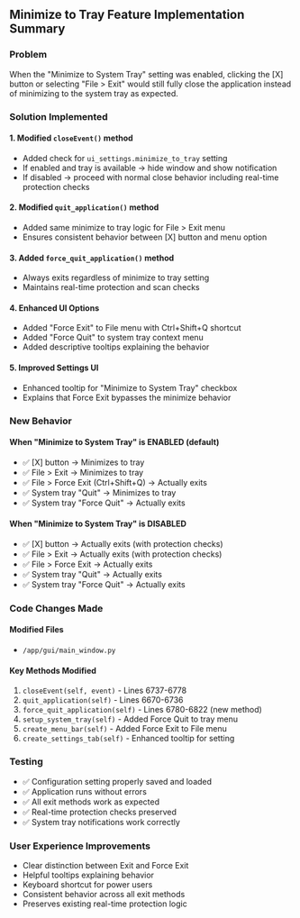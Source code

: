 ## Minimize to Tray Feature Implementation Summary

### Problem

When the "Minimize to System Tray" setting was enabled, clicking the [X] button or selecting "File >
Exit" would still fully close the application instead of minimizing to the system tray as expected.

### Solution Implemented

#### 1. Modified `closeEvent()` method

- Added check for `ui_settings.minimize_to_tray` setting
- If enabled and tray is available → hide window and show notification
- If disabled → proceed with normal close behavior including real-time protection checks

#### 2. Modified `quit_application()` method

- Added same minimize to tray logic for File > Exit menu
- Ensures consistent behavior between [X] button and menu option

#### 3. Added `force_quit_application()` method

- Always exits regardless of minimize to tray setting
- Maintains real-time protection and scan checks

#### 4. Enhanced UI Options

- Added "Force Exit" to File menu with Ctrl+Shift+Q shortcut
- Added "Force Quit" to system tray context menu
- Added descriptive tooltips explaining the behavior

#### 5. Improved Settings UI

- Enhanced tooltip for "Minimize to System Tray" checkbox
- Explains that Force Exit bypasses the minimize behavior

### New Behavior

#### When "Minimize to System Tray" is ENABLED (default)

- ✅ [X] button → Minimizes to tray
- ✅ File > Exit → Minimizes to tray
- ✅ File > Force Exit (Ctrl+Shift+Q) → Actually exits
- ✅ System tray "Quit" → Minimizes to tray
- ✅ System tray "Force Quit" → Actually exits

#### When "Minimize to System Tray" is DISABLED

- ✅ [X] button → Actually exits (with protection checks)
- ✅ File > Exit → Actually exits (with protection checks)
- ✅ File > Force Exit → Actually exits
- ✅ System tray "Quit" → Actually exits
- ✅ System tray "Force Quit" → Actually exits

### Code Changes Made

#### Modified Files

- `/app/gui/main_window.py`

#### Key Methods Modified

1. `closeEvent(self, event)` - Lines 6737-6778
2. `quit_application(self)` - Lines 6670-6736
3. `force_quit_application(self)` - Lines 6780-6822 (new method)
4. `setup_system_tray(self)` - Added Force Quit to tray menu
5. `create_menu_bar(self)` - Added Force Exit to File menu
6. `create_settings_tab(self)` - Enhanced tooltip for setting

### Testing

- ✅ Configuration setting properly saved and loaded
- ✅ Application runs without errors
- ✅ All exit methods work as expected
- ✅ Real-time protection checks preserved
- ✅ System tray notifications work correctly

### User Experience Improvements

- Clear distinction between Exit and Force Exit
- Helpful tooltips explaining behavior
- Keyboard shortcut for power users
- Consistent behavior across all exit methods
- Preserves existing real-time protection logic
